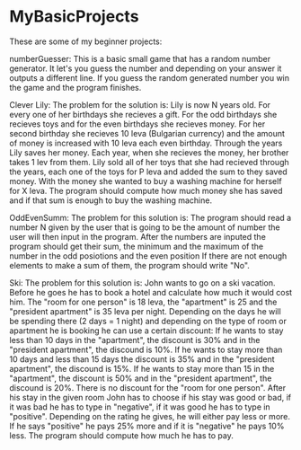 # MyBasicProjects

These are some of my beginner projects:

 numberGuesser:
 This is a basic small game that has a random number generator. It let's you guess the number and depending on your answer it outputs a different line. If you guess the random generated number you win the game and the program finishes.
 
 
Clever Lily:
 The problem for the solution is: Lily is now N years old. For every one of her birthdays she recieves a gift. For the odd birthdays she recieves toys and for the even birthdays she recieves money. For her second birthday she recieves 10 leva (Bulgarian currency) and the amount of money is increased with 10 leva each even birthday. Through the years Lily saves her money. Each year, when she recieves the money, her brother takes 1 lev from them. Lily sold all of her toys that she had recieved through the years, each one of the toys for P leva and added the sum to they saved money. With the money she wanted to buy a washing machine for herself for X leva. The program should compute how much money she has saved and if that sum is enough to buy the washing machine.
 
 OddEvenSumm:
 The problem for this solution is: The program should read a number N given by the user that is going to be the amount of number the user will then input in the program. After the numbers are inputed the program should get their sum, the minimum and the maximum of the number in the odd posiotions and the even position If there are not enough elements to make a sum of them, the program should write "No".
 
 Ski:
 The problem for this solution is: John wants to go on a ski vacation. Before he goes he has to book a hotel and calculate how much it would cost him. The "room for one person" is 18 leva, the "apartment" is 25 and the "president apartment" is 35 leva per night. Depending on the days he will be spending there (2 days = 1 night) and depending on the type of room or apartment he is booking he can use a certain discount: If he wants to stay less than 10 days in the "apartment", the discount is 30% and in the "president apartment", the discound is 10%. If he wants to stay more than 10 days and less than 15 days the discount is 35% and in the "president apartment", the discound is 15%. If he wants to stay more than 15 in the "apartment", the discount is 50% and in the "president apartment", the discound is 20%. There is no discount for the "room for one person". After his stay in the given room John has to choose if his stay was good or bad, if it was bad he has to type in "negative", if it was good he has to type in "positive". Depending on the rating he gives, he will either pay less or more. If he says "positive" he pays 25% more and if it is "negative" he pays 10% less. The program should compute how much he has to pay.
